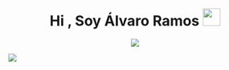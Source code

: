 <h1 align="center"><b>Hi , Soy Álvaro Ramos </b><img src="https://media.giphy.com/media/hvRJCLFzcasrR4ia7z/giphy.gif" width="35"></h1>
<!-- Move Textt -->
<p align="center">
  <a href="https://github.com/DenverCoder1/readme-typing-svg"><img src="https://readme-typing-svg.herokuapp.com?font=Time+New+Roman&color=cyan&size=25&center=true&vCenter=true&width=600&height=100&lines=Apasionado+de+los+Datos..&hearts;++;Autodidacta+y+Desarrollador,;Científico+de+Datos,;Creador+de+Contenido+en+Youtube"></a>
</p>

<!--Main Banner-->
<div>
  <img src="https://owlbertsio-resized.s3.amazonaws.com/Popper.psd.full.png">
</div>
